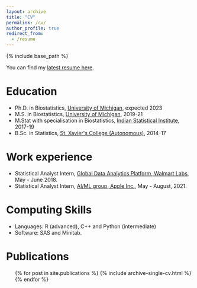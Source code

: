 ```yaml
---
layout: archive
title: "CV"
permalink: /cv/
author_profile: true
redirect_from:
  - /resume
---
```


{% include base_path %}

You can find my [latest resume here](https://github.com/soumikp/soumikp.github.io/blob/master/files/CV_Nov2021.pdf). 

Education
======
* Ph.D. in Biostatistics, [University of Michigan](https://sph.umich.edu/biostat/), expected 2023
* M.S. in Biostatistics, [University of Michigan](https://sph.umich.edu/biostat/), 2019-21
* M.Stat with specialisation in Biostatistics, [Indian Statistical Institute](www.isical.ac.in), 2017-19
* B.Sc. in Statistics, [St. Xavier's College (Autonomous)](www.sxccal.edu), 2014-17




Work experience
======
* Statistical Analyst Intern, [Global Data Analytics Platform, Walmart Labs](https://careers.walmart.com/teams), May - June 2018.
* Statistical Analyst Intern, [AI/ML group, Apple Inc.](https://www.apple.com/careers/us/machine-learning-and-ai.html), May - August, 2021. 
  
Computing Skills
======
* Languages: R (advanced), C++ and Python (intermediate) 
* Software: SAS and Minitab.

Publications
======
  <ul>{% for post in site.publications %}
    {% include archive-single-cv.html %}
  {% endfor %}</ul>

<!--  
Talks
======
   <ul>{% for post in site.talks %}
     {% include archive-single-talk-cv.html %}
   {% endfor %}</ul>
  
Teaching
======
  <ul>{% for post in site.teaching %}
    {% include archive-single-cv.html %}
  {% endfor %}</ul>
  
Service and leadership
======
* Currently signed in to 43 different slack teams -->
